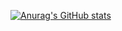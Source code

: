 [![Anurag's GitHub stats](https://github-readme-stats.vercel.app/api?username=AntonYazhou)](https://github.com/anuraghazra/github-readme-stats)
